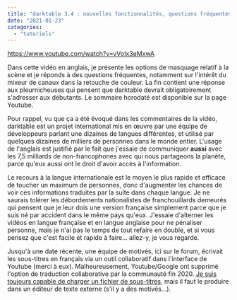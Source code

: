 ```yaml
---
title: "darktable 3.4 : nouvelles fonctionnalités, questions fréquentes et coup de gueule"
date: "2021-01-23"
categories: 
  - "tutoriels"
---
```


https://www.youtube.com/watch?v=vVoIx3eMxwA

Dans cette vidéo en anglais, je présente les options de masquage relatif à la scène et je réponds à des questions fréquentes, notamment sur l'intérêt du mixeur de canaux dans la retouche de couleur. La fin contient une réponse aux pleurnicheuses qui pensent que darktable devrait obligatoirement s'adresser aux débutants. Le sommaire horodaté est disponible sur la page Youtube.

Pour rappel, vu que ça a été évoqué dans les commentaires de la vidéo, darktable est un projet international mis en œuvre par une équipe de développeurs parlant une dizaines de langues différentes, et utilisé par quelques dizaines de milliers de personnes dans le monde entier. L'usage de l'anglais est justifié par le fait que j'essaie de communiquer **aussi** avec les 7,5 milliards de non-francophones avec qui nous partageons la planète, parce qu'eux aussi ont le droit d'avoir accès à l'information.

Le recours à la langue internationale est le moyen le plus rapide et efficace de toucher un maximum de personnes, donc d'augmenter les chances de voir ces informations traduites par la suite dans chaque langue. Je ne saurais tolérer les débordements nationalistes de franchouillards demeurés qui pensent que je leur dois une version française simplement parce que je suis né par accident dans le même pays qu'eux. J'essaie d'alterner les vidéos en langue française et en langue anglaise pour ne pénaliser personne, mais je n'ai pas le temps de tout refaire en double, et si vous pensez que c'est facile et rapide à faire… allez-y, je vous regarde.

Jusqu'à une date récente, une équipe de motivés, ici sur le forum, écrivait les sous-titres en français via un outil collaboratif dans l'interface de Youtube (merci à eux). Malheureusement, Youtube/Google ont supprimé l'option de traduction collaborative par la communauté fin 2020. [Je suis toujours capable de charger un fichier de sous-titres](https://support.google.com/youtube/answer/2734698#zippy=%2Cformats-de-fichiers-avanc%C3%A9s%2Cformats-de-fichiers-de-base), mais il faut le produire dans un éditeur de texte externe (s'il y a des motivés…).
